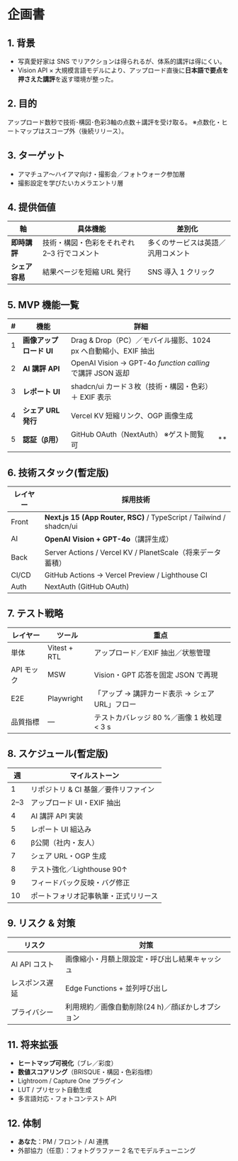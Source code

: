 # 企画書

## 1. 背景

- 写真愛好家は SNS でリアクションは得られるが、体系的講評は得にくい。
- Vision API × 大規模言語モデルにより、アップロード直後に**日本語で要点を押さえた講評**を返す環境が整った。

## 2. 目的

アップロード数秒で技術･構図･色彩3軸の点数＋講評を受け取る。
※点数化・ヒートマップはスコープ外（後続リリース）。

## 3. ターゲット

- アマチュア～ハイアマ向け・撮影会／フォトウォーク参加層
- 撮影設定を学びたいカメラエントリ層

## 4. 提供価値

| 軸             | 具体機能                                    | 差別化                             |
| -------------- | ------------------------------------------- | ---------------------------------- |
| **即時講評**   | 技術・構図・色彩をそれぞれ 2–3 行でコメント | 多くのサービスは英語／汎用コメント |
| **シェア容易** | 結果ページを短縮 URL 発行                   | SNS 導入 1 クリック                |

## 5. MVP 機能一覧

| #   | 機能                    | 詳細                                                           |      |
| --- | ----------------------- | -------------------------------------------------------------- | ---- |
| 1   | **画像アップロード UI** | Drag & Drop（PC）／モバイル撮影、1024 px へ自動縮小、EXIF 抽出 |      |
| 2   | **AI 講評 API**         | OpenAI Vision → GPT-4o _function calling_ で講評 JSON 返却     |      |
| 3   | **レポート UI**         | shadcn/ui カード３枚（技術・構図・色彩）＋ EXIF 表示           |      |
| 4   | **シェア URL 発行**     | Vercel KV 短縮リンク、OGP 画像生成                             |      |
| 5   | **認証（β用）**         | GitHub OAuth（NextAuth） ※ゲスト閲覧可                         | \*\* |

## 6. 技術スタック(暫定版)

| レイヤー | 採用技術                                                             |
| -------- | -------------------------------------------------------------------- |
| Front    | **Next.js 15 (App Router, RSC)** / TypeScript / Tailwind / shadcn/ui |
| AI       | **OpenAI Vision + GPT-4o**（講評生成）                               |
| Back     | Server Actions / Vercel KV / PlanetScale（将来データ蓄積）           |
| CI/CD    | GitHub Actions → Vercel Preview / Lighthouse CI                      |
| Auth     | NextAuth (GitHub OAuth)                                              |

## 7. テスト戦略

| レイヤー   | ツール       | 重点                                           |
| ---------- | ------------ | ---------------------------------------------- |
| 単体       | Vitest + RTL | アップロード／EXIF 抽出／状態管理              |
| API モック | MSW          | Vision・GPT 応答を固定 JSON で再現             |
| E2E        | Playwright   | 「アップ → 講評カード表示 → シェア URL」フロー |
| 品質指標   | —            | テストカバレッジ 80 %／画像 1 枚処理 < 3 s     |

## 8. スケジュール(暫定版)

| 週  | マイルストーン                       |
| --- | ------------------------------------ |
| 1   | リポジトリ & CI 基盤／要件リファイン |
| 2–3 | アップロード UI・EXIF 抽出           |
| 4   | AI 講評 API 実装                     |
| 5   | レポート UI 組込み                   |
| 6   | β公開（社内・友人）                  |
| 7   | シェア URL・OGP 生成                 |
| 8   | テスト強化／Lighthouse 90↑           |
| 9   | フィードバック反映・バグ修正         |
| 10  | ポートフォリオ記事執筆・正式リリース |

## 9. リスク & 対策

| リスク         | 対策                                             |
| -------------- | ------------------------------------------------ |
| AI API コスト  | 画像縮小・月額上限設定・呼び出し結果キャッシュ   |
| レスポンス遅延 | Edge Functions + 並列呼び出し                    |
| プライバシー   | 利用規約／画像自動削除(24 h)／顔ぼかしオプション |

## 11. 将来拡張

- **ヒートマップ可視化**（ブレ／彩度）
- **数値スコアリング**（BRISQUE・構図・色彩指標）
- Lightroom / Capture One プラグイン
- LUT / プリセット自動生成
- 多言語対応・フォトコンテスト API

## 12. 体制

- **あなた**：PM / フロント / AI 連携
- 外部協力（任意）：フォトグラファー 2 名でモデルチューニング
